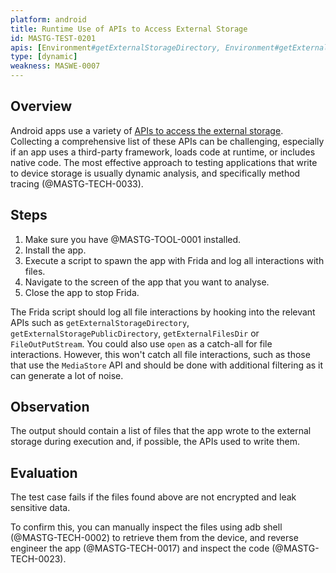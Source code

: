 ```yaml
---
platform: android
title: Runtime Use of APIs to Access External Storage
id: MASTG-TEST-0201
apis: [Environment#getExternalStorageDirectory, Environment#getExternalStorageDirectory, Environment#getExternalFilesDir, Environment#getExternalCacheDir, FileOutputStream]
type: [dynamic]
weakness: MASWE-0007
---
```


## Overview

Android apps use a variety of [APIs to access the external storage](../../../0x05d-Testing-Data-Storage.md/#external-storage-apis). Collecting a comprehensive list of these APIs can be challenging, especially if an app uses a third-party framework, loads code at runtime, or includes native code. The most effective approach to testing applications that write to device storage is usually dynamic analysis, and specifically method tracing (@MASTG-TECH-0033).

## Steps

1. Make sure you have @MASTG-TOOL-0001 installed.
2. Install the app.
3. Execute a script to spawn the app with Frida and log all interactions with files.
4. Navigate to the screen of the app that you want to analyse.
5. Close the app to stop Frida.

The Frida script should log all file interactions by hooking into the relevant APIs such as `getExternalStorageDirectory`, `getExternalStoragePublicDirectory`, `getExternalFilesDir` or  `FileOutPutStream`. You could also use `open` as a catch-all for file interactions. However, this won't catch all file interactions, such as those that use the `MediaStore` API and should be done with additional filtering as it can generate a lot of noise.

## Observation

The output should contain a list of files that the app wrote to the external storage during execution and, if possible, the APIs used to write them.

## Evaluation

The test case fails if the files found above are not encrypted and leak sensitive data.

To confirm this, you can manually inspect the files using adb shell (@MASTG-TECH-0002) to retrieve them from the device, and reverse engineer the app (@MASTG-TECH-0017) and inspect the code (@MASTG-TECH-0023).
